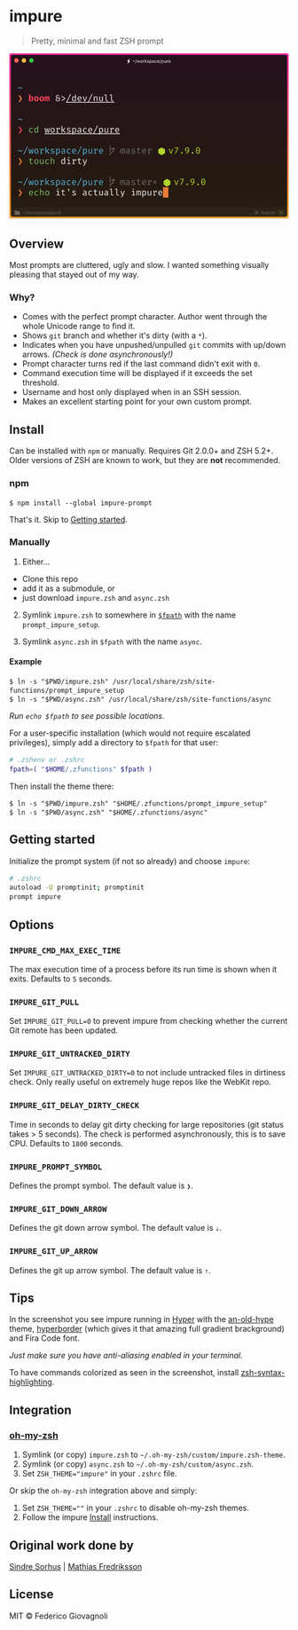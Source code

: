 # impure

> Pretty, minimal and fast ZSH prompt

<img src="screenshot.png" width="864">


## Overview

Most prompts are cluttered, ugly and slow. I wanted something visually pleasing that stayed out of my way.

### Why?

- Comes with the perfect prompt character.
  Author went through the whole Unicode range to find it.
- Shows `git` branch and whether it's dirty (with a `*`).
- Indicates when you have unpushed/unpulled `git` commits with up/down arrows. *(Check is done asynchronously!)*
- Prompt character turns red if the last command didn't exit with `0`.
- Command execution time will be displayed if it exceeds the set threshold.
- Username and host only displayed when in an SSH session.
- Makes an excellent starting point for your own custom prompt.


## Install

Can be installed with `npm` or manually. Requires Git 2.0.0+ and ZSH 5.2+. Older versions of ZSH are known to work, but they are **not** recommended.

### npm

```console
$ npm install --global impure-prompt
```

That's it. Skip to [Getting started](#getting-started).

### Manually

1. Either…
  - Clone this repo
  - add it as a submodule, or
  - just download `impure.zsh` and `async.zsh`

2. Symlink `impure.zsh` to somewhere in [`$fpath`](http://www.refining-linux.org/archives/46/ZSH-Gem-12-Autoloading-functions/) with the name `prompt_impure_setup`.

3. Symlink `async.zsh` in `$fpath` with the name `async`.

#### Example

```console
$ ln -s "$PWD/impure.zsh" /usr/local/share/zsh/site-functions/prompt_impure_setup
$ ln -s "$PWD/async.zsh" /usr/local/share/zsh/site-functions/async
```
*Run `echo $fpath` to see possible locations.*

For a user-specific installation (which would not require escalated privileges), simply add a directory to `$fpath` for that user:

```sh
# .zshenv or .zshrc
fpath=( "$HOME/.zfunctions" $fpath )
```

Then install the theme there:

```console
$ ln -s "$PWD/impure.zsh" "$HOME/.zfunctions/prompt_impure_setup"
$ ln -s "$PWD/async.zsh" "$HOME/.zfunctions/async"
```


## Getting started

Initialize the prompt system (if not so already) and choose `impure`:

```sh
# .zshrc
autoload -U promptinit; promptinit
prompt impure
```


## Options

### `IMPURE_CMD_MAX_EXEC_TIME`

The max execution time of a process before its run time is shown when it exits. Defaults to `5` seconds.

### `IMPURE_GIT_PULL`

Set `IMPURE_GIT_PULL=0` to prevent impure from checking whether the current Git remote has been updated.

### `IMPURE_GIT_UNTRACKED_DIRTY`

Set `IMPURE_GIT_UNTRACKED_DIRTY=0` to not include untracked files in dirtiness check. Only really useful on extremely huge repos like the WebKit repo.

### `IMPURE_GIT_DELAY_DIRTY_CHECK`

Time in seconds to delay git dirty checking for large repositories (git status takes > 5 seconds). The check is performed asynchronously, this is to save CPU. Defaults to `1800` seconds.

### `IMPURE_PROMPT_SYMBOL`

Defines the prompt symbol. The default value is `❯`.

### `IMPURE_GIT_DOWN_ARROW`

Defines the git down arrow symbol. The default value is `⇣`.

### `IMPURE_GIT_UP_ARROW`

Defines the git up arrow symbol. The default value is `⇡`.


## Tips

In the screenshot you see impure running in [Hyper](https://hyper.is) with the [an-old-hype](https://github.com/erikmueller/an-old-hype) theme, [hyperborder](https://github.com/webmatze/hyperborder) (which gives it that amazing full gradient brackground) and Fira Code font.

*Just make sure you have anti-aliasing enabled in your terminal.*

To have commands colorized as seen in the screenshot, install [zsh-syntax-highlighting](https://github.com/zsh-users/zsh-syntax-highlighting).


## Integration

### [oh-my-zsh](https://github.com/robbyrussell/oh-my-zsh)

1. Symlink (or copy) `impure.zsh` to `~/.oh-my-zsh/custom/impure.zsh-theme`.
2. Symlink (or copy) `async.zsh` to `~/.oh-my-zsh/custom/async.zsh`.
3. Set `ZSH_THEME="impure"` in your `.zshrc` file.

Or skip the `oh-my-zsh` integration above and simply:

1. Set `ZSH_THEME=""` in your `.zshrc` to disable oh-my-zsh themes.
2. Follow the impure [Install](#install) instructions.


## Original work done by

[Sindre Sorhus](http://sindresorhus.com) | [Mathias Fredriksson](https://github.com/mafredri)


## License

MIT © Federico Giovagnoli
